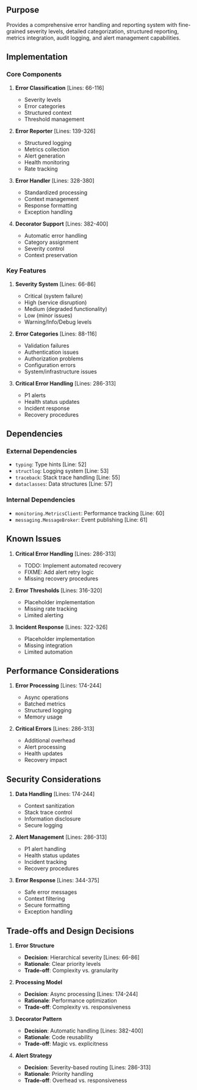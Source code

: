 ## Purpose

Provides a comprehensive error handling and reporting system with fine-grained severity levels, detailed categorization, structured reporting, metrics integration, audit logging, and alert management capabilities.

## Implementation

### Core Components

1. **Error Classification** [Lines: 66-116]

   - Severity levels
   - Error categories
   - Structured context
   - Threshold management

2. **Error Reporter** [Lines: 139-326]

   - Structured logging
   - Metrics collection
   - Alert generation
   - Health monitoring
   - Rate tracking

3. **Error Handler** [Lines: 328-380]

   - Standardized processing
   - Context management
   - Response formatting
   - Exception handling

4. **Decorator Support** [Lines: 382-400]
   - Automatic error handling
   - Category assignment
   - Severity control
   - Context preservation

### Key Features

1. **Severity System** [Lines: 66-86]

   - Critical (system failure)
   - High (service disruption)
   - Medium (degraded functionality)
   - Low (minor issues)
   - Warning/Info/Debug levels

2. **Error Categories** [Lines: 88-116]

   - Validation failures
   - Authentication issues
   - Authorization problems
   - Configuration errors
   - System/infrastructure issues

3. **Critical Error Handling** [Lines: 286-313]
   - P1 alerts
   - Health status updates
   - Incident response
   - Recovery procedures

## Dependencies

### External Dependencies

- `typing`: Type hints [Line: 52]
- `structlog`: Logging system [Line: 53]
- `traceback`: Stack trace handling [Line: 55]
- `dataclasses`: Data structures [Line: 57]

### Internal Dependencies

- `monitoring.MetricsClient`: Performance tracking [Line: 60]
- `messaging.MessageBroker`: Event publishing [Line: 61]

## Known Issues

1. **Critical Error Handling** [Lines: 286-313]

   - TODO: Implement automated recovery
   - FIXME: Add alert retry logic
   - Missing recovery procedures

2. **Error Thresholds** [Lines: 316-320]

   - Placeholder implementation
   - Missing rate tracking
   - Limited alerting

3. **Incident Response** [Lines: 322-326]
   - Placeholder implementation
   - Missing integration
   - Limited automation

## Performance Considerations

1. **Error Processing** [Lines: 174-244]

   - Async operations
   - Batched metrics
   - Structured logging
   - Memory usage

2. **Critical Errors** [Lines: 286-313]
   - Additional overhead
   - Alert processing
   - Health updates
   - Recovery impact

## Security Considerations

1. **Data Handling** [Lines: 174-244]

   - Context sanitization
   - Stack trace control
   - Information disclosure
   - Secure logging

2. **Alert Management** [Lines: 286-313]

   - P1 alert handling
   - Health status updates
   - Incident tracking
   - Recovery procedures

3. **Error Response** [Lines: 344-375]
   - Safe error messages
   - Context filtering
   - Secure formatting
   - Exception handling

## Trade-offs and Design Decisions

1. **Error Structure**

   - **Decision**: Hierarchical severity [Lines: 66-86]
   - **Rationale**: Clear priority levels
   - **Trade-off**: Complexity vs. granularity

2. **Processing Model**

   - **Decision**: Async processing [Lines: 174-244]
   - **Rationale**: Performance optimization
   - **Trade-off**: Complexity vs. responsiveness

3. **Decorator Pattern**

   - **Decision**: Automatic handling [Lines: 382-400]
   - **Rationale**: Code reusability
   - **Trade-off**: Magic vs. explicitness

4. **Alert Strategy**
   - **Decision**: Severity-based routing [Lines: 286-313]
   - **Rationale**: Priority handling
   - **Trade-off**: Overhead vs. responsiveness
